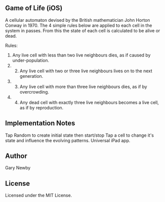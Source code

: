 Game of Life (iOS)
------------------
A cellular automaton devised by the British mathematician John Horton Conway in 1970.
The 4 simple rules below are applied to each cell in the system in passes.
From this the state of each cell is calculated to be alive or dead.

Rules:
1. Any live cell with less than two live neighbours dies, as if caused by under-population.
2. 2. Any live cell with two or three live neighbours lives on to the next generation.
3. 3. Any live cell with more than three live neighbours dies, as if by overcrowding.
4. 4. Any dead cell with exactly three live neighbours becomes a live cell, as if by reproduction.

Implementation Notes
--------------------
Tap Random to create initial state then start/stop
Tap a cell to change it's state and influence the evolving patterns.
Universal iPad app.

Author
------
Gary Newby

License
-------
Licensed under the MIT License.

